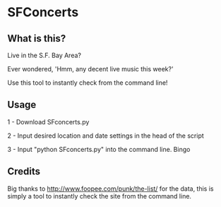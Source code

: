 # SFConcerts

## What is this?
Live in the S.F. Bay Area?

Ever wondered, 'Hmm, any decent live music this week?'

Use this tool to instantly check from the command line!

## Usage
1 - Download SFconcerts.py

2 - Input desired location and date settings in the head of the script

3 - Input "python SFconcerts.py" into the command line. Bingo

## Credits
Big thanks to http://www.foopee.com/punk/the-list/ for the data, this is simply a tool to instantly check the site from the command line.